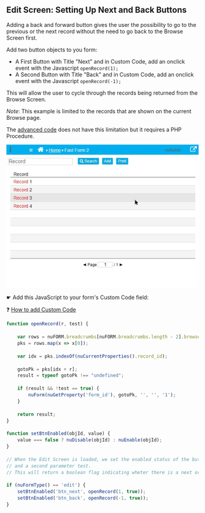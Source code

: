 ## Edit Screen: Setting Up Next and Back Buttons

Adding a back and forward button gives the user the possibility to go to the previous or the next record without the need to go back to the Browse Screen first.

Add two button objects to you form:

* A First Button with Title "Next" and in Custom Code, add an onclick event with the Javascript ```openRecord(1);```
* A Second Button with Title "Back" and in Custom Code, add an onclick event with the Javascript ```openRecord(-1);```

This will allow the user to cycle through the records being returned from the Browse Screen.

_Note_: This example is limited to the records that are shown on the current Browse page.

The [advanced code](/edit_record_navigator/advanced/README.md) does not have this limitation but it requires a PHP Procedure.

<p align="left">
  <img src="screenshots/edit_record_navigator.gif">
</p>


☛ Add this JavaScript to your form's Custom Code field:

 ❓ [How to add Custom Code](/common/form_add_custom_code_javascript.gif)

```javascript
function openRecord(r, test) {

    var rows = nuFORM.breadcrumbs[nuFORM.breadcrumbs.length - 2].browse_rows;
    pks = rows.map(x => x[0]);

    var idx = pks.indexOf(nuCurrentProperties().record_id);

    gotoPk = pks[idx + r];
    result = typeof gotoPk !== "undefined";

    if (result && !test == true) {
        nuForm(nuGetProperty('form_id'), gotoPk, '', '', '1');
    }

    return result;
}

function setBtnEnabled(objId, value) {
    value === false ? nuDisable(objId) : nuEnable(objId);
}

// When the Edit Screen is loaded, we set the enabled status of the buttons by calling openRecord() 
// and a second parameter test.
// This will return a boolean flag indicating wheter there is a next or previous record.  

if (nuFormType() == 'edit') {
    setBtnEnabled('btn_next', openRecord(1, true));
    setBtnEnabled('btn_back', openRecord(-1, true));
}
```



